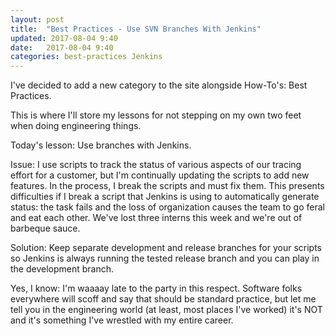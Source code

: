 ```yaml
---
layout: post
title:  "Best Practices - Use SVN Branches With Jenkins"
updated: 2017-08-04 9:40
date:   2017-08-04 9:40
categories: best-practices Jenkins
---
```


I've decided to add a new category to the site alongside How-To's: Best Practices. 

This is where I'll store my lessons for not stepping on my own two feet when doing engineering things.

Today's lesson: Use branches with Jenkins.

Issue: I use scripts to track the status of various aspects of our tracing effort for a customer, but I'm continually updating the scripts to add new features. In the process, I break the scripts and must fix them. This presents difficulties if I break a script that Jenkins is using to automatically generate status: the task fails and the loss of organization causes the team to go feral and eat each other. We've lost three interns this week and we're out of barbeque sauce.

Solution: Keep separate development and release branches for your scripts so Jenkins is always running the tested release branch and you can play in the development branch. 

Yes, I know: I'm waaaay late to the party in this respect. Software folks everywhere will scoff and say that should be standard practice, but let me tell you in the engineering world (at least, most places I've worked) it's NOT and it's something I've wrestled with my entire career.

